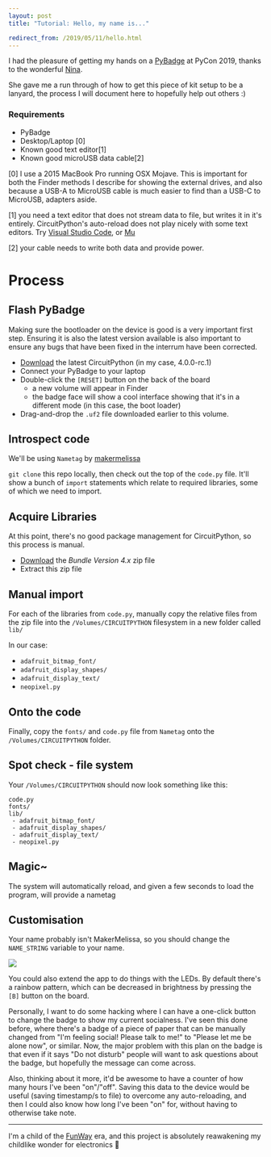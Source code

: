 ```yaml
---
layout: post
title: "Tutorial: Hello, my name is..."

redirect_from: /2019/05/11/hello.html
---
```



I had the pleasure of getting my hands on a [PyBadge](https://www.adafruit.com/product/4200) at PyCon 2019, thanks to the wonderful [Nina](https://twitter.com/nnja).

She gave me a run through of how to get this piece of kit setup to be a lanyard, the process I will document here to hopefully help out others :)

### Requirements

* PyBadge
* Desktop/Laptop [0]
* Known good text editor[1]
* Known good microUSB data cable[2]

[0] I use a 2015 MacBook Pro running OSX Mojave. This is important for both the Finder methods I describe for showing the external drives, and also because a USB-A to MicroUSB cable is much easier to find than a USB-C to MicroUSB, adapters aside. 

[1] you need a text editor that does not stream data to file, but writes it in it's entirely. CircuitPython's auto-reload does not play nicely with some text editors. Try [Visual Studio Code](https://code.visualstudio.com/), or [Mu](https://codewith.mu/)

[2] your cable needs to write both data and provide power. 

# Process

## Flash PyBadge

Making sure the bootloader on the device is good is a very important first step. Ensuring it is also the latest version available is also important to ensure any bugs that have been fixed in the interrum have been corrected. 

* [Download](https://circuitpython.org/board/pybadge/) the latest CircuitPython (in my case, 4.0.0-rc.1)
* Connect your PyBadge to your laptop
* Double-click the `[RESET]` button on the back of the board
  * a new volume will appear in Finder
  * the badge face will show a cool interface showing that it's in a different mode (in this case, the boot loader)
* Drag-and-drop the `.uf2` file downloaded earlier to this volume. 

## Introspect code

We'll be using `Nametag` by [makermelissa](https://github.com/makermelissa/Nametag)

`git clone` this repo locally, then check out the top of the `code.py` file. It'll show a bunch of `import` statements which relate to required libraries, some of which we need to import. 

## Acquire Libraries

At this point, there's no good package management for CircuitPython, so this process is manual.

* [Download](https://circuitpython.org/libraries) the *Bundle Version 4.x* zip file
* Extract this zip file

## Manual import

For each of the libraries from `code.py`, manually copy the relative files from the zip file into the `/Volumes/CIRCUITPYTHON` filesystem in a new folder called `lib/`

In our case: 
 * `adafruit_bitmap_font/`
 * `adafruit_display_shapes/`
 * `adafruit_display_text/`
 * `neopixel.py`

## Onto the code

Finally, copy the `fonts/` and `code.py` file from `Nametag` onto the `/Volumes/CIRCUITPYTHON` folder. 

## Spot check - file system

Your `/Volumes/CIRCUITPYTHON` should now look something like this: 

```shell
code.py
fonts/
lib/
 - adafruit_bitmap_font/
 - adafruit_display_shapes/
 - adafruit_display_text/
 - neopixel.py
```

## Magic~

The system will automatically reload, and given a few seconds to load the program, will provide a nametag

## Customisation

Your name probably isn't MakerMelissa, so you should change the `NAME_STRING` variable to your name. 

<img src="{{site.BASE_PATH}}/assets/media/pybadge.png?w=300" />

You could also extend the app to do things with the LEDs. By default there's a rainbow pattern, which can be decreased in brightness by pressing the `[B]` button on the board. 

Personally, I want to do some hacking where I can have a one-click button to change the badge to show my current socialness. I've seen this done before, where there's a badge of a piece of paper that can be manually changed from "I'm feeling social! Please talk to me!" to "Please let me be alone now", or similar. Now, the major problem with this plan on the badge is that even if it says "Do not disturb" people will want to ask questions about the badge, but hopefully the message can come across. 

Also, thinking about it more, it'd be awesome to have a counter of how many hours I've been "on"/"off". Saving this data to the device would be useful (saving timestamp/s to file) to overcome any auto-reloading, and then I could also know how long I've been "on" for, without having to otherwise take note. 


---


I'm a child of the [FunWay](https://twitter.com/glasnt/status/684150998009384960) era, and this project is absolutely reawakening my childlike wonder for electronics 💖
